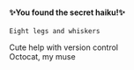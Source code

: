 #### ✨You found the secret haiku!✨
    Eight legs and whiskers  
Cute help with version control  
Octocat, my muse
